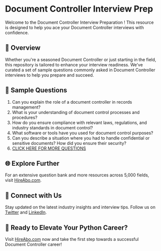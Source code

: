 # Document Controller Interview Prep

Welcome to the Document Controller Interview Preparation ! This resource is designed to help you ace your Document Controller interviews with confidence.

## 🚀 Overview

Whether you're a seasoned Document Controller or just starting in the field, this repository is tailored to enhance your interview readiness. We've curated a set of sample questions commonly asked in Document Controller interviews to help you prepare and succeed.

## 📝 Sample Questions

1. Can you explain the role of a document controller in records management?
2. What is your understanding of document control processes and procedures?
3. How do you ensure compliance with relevant laws, regulations, and industry standards in document control?
4. What software or tools have you used for document control purposes?
5. Can you describe a situation where you had to handle confidential or sensitive documents? How did you ensure their security?
6. [CLICK HERE FOR MORE QUESTIONS](https://hireabo.com/job/18_3_18/Document%20Controller)

## 🌐 Explore Further

For an extensive question bank and more resources across 5,000 fields, visit [HireAbo.com](https://www.hireabo.com).

## 📱 Connect with Us

Stay updated on the latest industry insights and interview tips. Follow us on [Twitter](https://twitter.com/hireabo) and [LinkedIn](https://www.linkedin.com/in/hire-abo-3609972a8/).

## 🚀 Ready to Elevate Your Python Career?

Visit [HireAbo.com](https://www.hireabo.com) now and take the first step towards a successful Document Controller career!